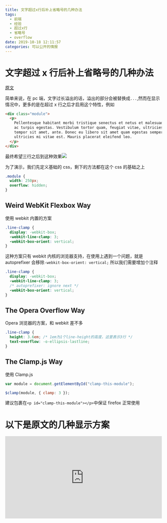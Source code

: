 ```yaml
---
title: 文字超过x行后补上省略号的几种办法
tags:
  - 前端
  - 经验
  - 超过x行
  - 省略号
  - overflow
date: 2019-10-18 12:11:57
categories: 可以公开的情报
---
```


# 文字超过 x 行后补上省略号的几种办法

[原文](https://css-tricks.com/line-clampin/)

简单来说，在 pc 端，文字过长溢出的话，溢出的部分会被替换成`...`,然而在显示情况中，更多的是在超过 x 行之后才启用这个特性，例如

```html
<div class="module">
  <p>
    Pellentesque habitant morbi tristique senectus et netus et malesuada fames
    ac turpis egestas. Vestibulum tortor quam, feugiat vitae, ultricies eget,
    tempor sit amet, ante. Donec eu libero sit amet quam egestas semper. Aenean
    ultricies mi vitae est. Mauris placerat eleifend leo.
  </p>
</div>
```

最终希望三行之后到这种效果![](https://css-tricks.com/wp-content/uploads/2013/05/clamped.png)

为了演示，我们先定义基础的 css，剩下的方法都在这个 css 的基础之上

```css
.module {
  width: 250px;
  overflow: hidden;
}
```

## Weird WebKit Flexbox Way

使用 webkit 内置的方案

```css
.line-clamp {
  display: -webkit-box;
  -webkit-line-clamp: 3;
  -webkit-box-orient: vertical;
}
```

这种方案只有 webkit 内核的浏览器支持，在使用上遇到一个问题，就是 autoprefixer 会移除`-webkit-box-orient: vertical;`
所以我们需要增加个注释

```css
.line-clamp {
  display: -webkit-box;
  -webkit-line-clamp: 3;
  /* autoprefixer: ignore next */
  -webkit-box-orient: vertical;
}
```

## The Opera Overflow Way

Opera 浏览器的方案，和 webkit 差不多

```css
.line-clamp {
  height: 3.6em; /* 1em为1个line-height的高度，这里表示3行 */
  text-overflow: -o-ellipsis-lastline;
}
```

## The Clamp.js Way

使用 Clamp.js

```javascript
var module = document.getElementById("clamp-this-module");

$clamp(module, { clamp: 3 });
```

建议包裹在`<p id="clamp-this-module"></p>`中保证 firefox 正常使用

# 以下是原文的几种显示方案

<iframe height="265" style="width: 100%;" scrolling="no" title="Line Clampin'" src="https://codepen.io/chriscoyier/embed/iBtep?height=265&theme-id=0&default-tab=js,result" frameborder="no" allowtransparency="true" allowfullscreen="true">
  See the Pen <a href='https://codepen.io/chriscoyier/pen/iBtep'>Line Clampin'</a> by Chris Coyier 
  (<a href='https://codepen.io/chriscoyier'>@chriscoyier</a>) on <a href='https://codepen.io'>CodePen</a>.
</iframe>
